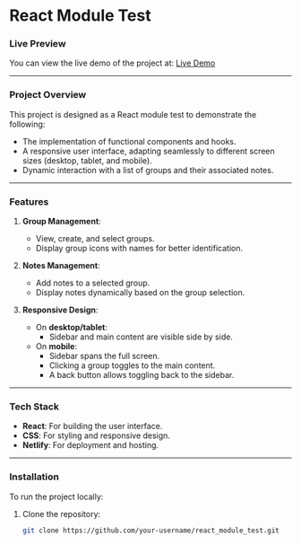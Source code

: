 # React Module Test

### Live Preview
You can view the live demo of the project at: [Live Demo](https://jocular-torte-d9bd68.netlify.app/)

---

### Project Overview
This project is designed as a React module test to demonstrate the following:
- The implementation of functional components and hooks.
- A responsive user interface, adapting seamlessly to different screen sizes (desktop, tablet, and mobile).
- Dynamic interaction with a list of groups and their associated notes.

---

### Features
1. **Group Management**:
   - View, create, and select groups.
   - Display group icons with names for better identification.

2. **Notes Management**:
   - Add notes to a selected group.
   - Display notes dynamically based on the group selection.

3. **Responsive Design**:
   - On **desktop/tablet**:
     - Sidebar and main content are visible side by side.
   - On **mobile**:
     - Sidebar spans the full screen. 
     - Clicking a group toggles to the main content.
     - A back button allows toggling back to the sidebar.

---

### Tech Stack
- **React**: For building the user interface.
- **CSS**: For styling and responsive design.
- **Netlify**: For deployment and hosting.

---

### Installation
To run the project locally:
1. Clone the repository:
   ```bash
   git clone https://github.com/your-username/react_module_test.git
